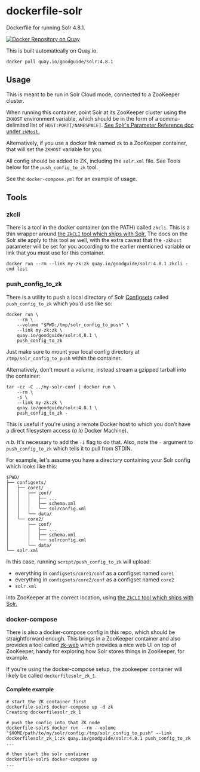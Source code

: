 # dockerfile-solr

Dockerfile for running Solr 4.8.1.

[![Docker Repository on Quay](https://quay.io/repository/goodguide/solr/status "Docker Repository on Quay")](https://quay.io/repository/goodguide/solr)

This is built automatically on Quay.io.

```shell
docker pull quay.io/goodguide/solr:4.8.1
```

## Usage

This is meant to be run in Solr Cloud mode, connected to a ZooKeeper cluster.

When running this container, point Solr at its ZooKeeper cluster using the `ZKHOST` environment variable, which should be in the form of a comma-delimited list of `HOST:PORT[/NAMESPACE]`. [See Solr's Parameter Reference doc under `zkHost`.][zkhost]

Alternatively, if you use a docker link named `zk` to a ZooKeeper container, that will set the `ZKHOST` variable for you.

All config should be added to ZK, including the `solr.xml` file. See Tools below for the `push_config_to_zk` tool.

See the `docker-compose.yml` for an example of usage.

## Tools

### zkcli

There is a tool in the docker container (on the PATH) called `zkcli`. This is a thin wrapper around [the `ZkCLI` tool which ships with Solr.][zkcli] The docs on the Solr site apply to this tool as well, with the extra caveat that the `-zkhost` parameter will be set for you according to the earlier mentioned variable or link that you must use for this container.

```shell
docker run --rm --link my-zk:zk quay.io/goodguide/solr:4.8.1 zkcli -cmd list
```

### push_config_to_zk

There is a utility to push a local directory of Solr [Configsets][] called `push_config_to_zk` which you'd use like so:

```shell
docker run \
    --rm \
    --volume "$PWD:/tmp/solr_config_to_push" \
    --link my-zk:zk \
    quay.io/goodguide/solr:4.8.1 \
    push_config_to_zk
```

Just make sure to mount your local config directory at `/tmp/solr_config_to_push` within the container.

Alternatively, don't mount a volume, instead stream a gzipped tarball into the container:

```shell
tar -cz -C ../my-solr-conf | docker run \
    --rm \
    -i \
    --link my-zk:zk \
    quay.io/goodguide/solr:4.8.1 \
    push_config_to_zk -
```

This is useful if you're using a remote Docker host to which you don't have a direct filesystem access (_a la_ Docker Machine).

_n.b._ It's necessary to add the `-i` flag to do that. Also, note the `-` argument to `push_config_to_zk` which tells it to pull from STDIN.

For example, let's assume you have a directory containing your Solr config which looks like this:

```plain
$PWD/
├── configsets/
│   ├── core1/
│   │   ├── conf/
│   │   │   ├── ...
│   │   │   ├── schema.xml
│   │   │   └── solrconfig.xml
│   │   └── data/
│   └── core2/
│       ├── conf/
│       │   ├── ...
│       │   ├── schema.xml
│       │   └── solrconfig.xml
│       └── data/
└── solr.xml
```

In this case, running `script/push_config_to_zk` will upload:

  - everything in `configsets/core1/conf` as a configset named `core1`
  - everything in `configsets/core2/conf` as a configset named `core2`
  - `solr.xml`

into ZooKeeper at the correct location, using [the `ZkCLI` tool which ships with Solr.][zkcli]

### docker-compose

There is also a docker-compose config in this repo, which should be straightforward enough. This brings in a ZooKeeper container and also provides a tool called [zk-web][] which provides a nice web UI on top of ZooKeeper, handy for exploring how Solr stores things in ZooKeeper, for example.

If you're using the docker-compose setup, the zookeeper container will likely be called `dockerfilesolr_zk_1`.

#### Complete example

```shell
# start the ZK container first
dockerfile-solr$ docker-compose up -d zk
Creating dockerfilesolr_zk_1

# push the config into that ZK node
dockerfile-solr$ docker run --rm --volume "$HOME/path/to/my/solr/config:/tmp/solr_config_to_push" --link dockerfilesolr_zk_1:zk quay.io/goodguide/solr:4.8.1 push_config_to_zk
...

# then start the solr container
dockerfile-solr$ docker-compose up
...
```

[configsets]: https://cwiki.apache.org/confluence/display/solr/Config+Sets
[zkhost]: https://cwiki.apache.org/confluence/display/solr/Parameter+Reference
[zkcli]: https://cwiki.apache.org/confluence/display/solr/Command+Line+Utilities#CommandLineUtilities-UsingSolr'sZooKeeperCLI
[zk-web]: https://github.com/GoodGuide/zk-web
